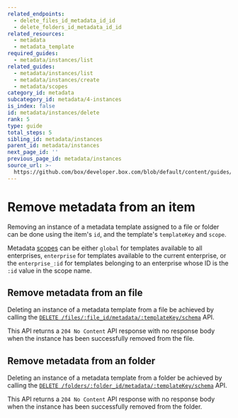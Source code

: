 ```yaml
---
related_endpoints:
  - delete_files_id_metadata_id_id
  - delete_folders_id_metadata_id_id
related_resources:
  - metadata
  - metadata_template
required_guides:
  - metadata/instances/list
related_guides:
  - metadata/instances/list
  - metadata/instances/create
  - metadata/scopes
category_id: metadata
subcategory_id: metadata/4-instances
is_index: false
id: metadata/instances/delete
rank: 5
type: guide
total_steps: 5
sibling_id: metadata/instances
parent_id: metadata/instances
next_page_id: ''
previous_page_id: metadata/instances
source_url: >-
  https://github.com/box/developer.box.com/blob/default/content/guides/metadata/4-instances/5-delete.md
---
```

# Remove metadata from an item

Removing an instance of a metadata template assigned to a file or
folder can be done using the item's `id`, and the template's `templateKey`
and `scope`.

<Message>

Metadata [scopes][scopes] can be either `global` for templates available to
all enterprises, `enterprise` for templates available to the current
enterprise, or the `enterprise_:id` for templates belonging to an enterprise
whose ID is the `:id` value in the scope name.

</Message>

## Remove metadata from an file

Deleting an instance of a metadata template from a file be achieved by calling
the [`DELETE /files/:file_id/metadata/:templateKey/schema`][e_on_file] API.

<Samples id="delete_files_id_metadata_id_id" >

</Samples>

This API returns a `204 No Content` API response with no response body when
the instance has been successfully removed from the file.

## Remove metadata from an folder

Deleting an instance of a metadata template from a folder be achieved by calling
the [`DELETE /folders/:folder_id/metadata/:templateKey/schema`][e_on_folder]
API.

<Samples id="delete_folders_id_metadata_id_id" >

</Samples>

This API returns a `204 No Content` API response with no response body when
the instance has been successfully removed from the folder.

[e_on_file]: e://delete_files_id_metadata_id_id
[e_on_folder]: e://delete_folders_id_metadata_id_id
[scopes]: g://metadata/scopes